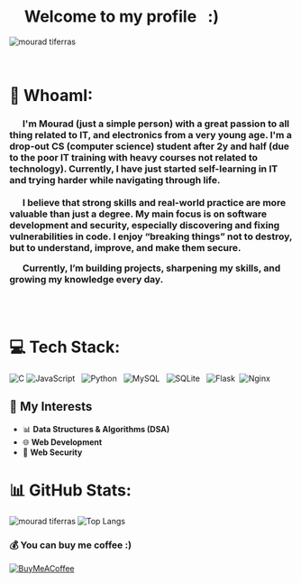 # &nbsp; &nbsp; Welcome to my profile &nbsp; :)  <br>
<p>
   <img align="center" src="https://media.licdn.com/dms/image/v2/D4E16AQGU2S-83Oxdkw/profile-displaybackgroundimage-shrink_350_1400/B4EZk_xPjjIkAY-/0/1757711498119?e=1760572800&v=beta&t=Ld1QyB3P8T37B3yfzD6mDNYyFR9rN8KXV6eXcm2fUHs" alt="mourad tiferras">
   <br>
</p>
<br>

# 💫 WhoamI: 


<h3>
   
   &nbsp;  &nbsp;  &nbsp; I'm Mourad (just a simple person) with a great passion to all thing related to IT, and electronics from a very young age. I'm a drop-out CS (computer science) student after 2y and half <b> (due to the poor IT training with heavy courses not related to technology)</b>. Currently, I have just started self-learning in IT and trying harder while navigating through life.
   <br>
   <br>
   &nbsp;  &nbsp;  &nbsp; I believe that strong skills and real-world practice are more valuable than just a degree. My main focus is on software development and security, especially discovering and fixing vulnerabilities in code. I enjoy “breaking things” not to destroy, but to understand, improve, and make them secure.

&nbsp;  &nbsp;  &nbsp; Currently, I’m building projects, sharpening my skills, and growing my knowledge every day.
   <br>
</h3>

<br>
<br>


# 💻 Tech Stack:
![C](https://img.shields.io/badge/c-%2300599C.svg?style=for-the-badge&logo=c&logoColor=white) ![JavaScript](https://img.shields.io/badge/javascript-%23323330.svg?style=for-the-badge&logo=javascript&logoColor=%23F7DF1E) &nbsp; ![Python](https://img.shields.io/badge/python-3670A0?style=for-the-badge&logo=python&logoColor=ffdd54) &nbsp; ![MySQL](https://img.shields.io/badge/mysql-4479A1.svg?style=for-the-badge&logo=mysql&logoColor=white) &nbsp; ![SQLite](https://img.shields.io/badge/sqlite-%2307405e.svg?style=for-the-badge&logo=sqlite&logoColor=white) &nbsp; ![Flask](https://img.shields.io/badge/flask-%23000.svg?style=for-the-badge&logo=flask&logoColor=white)&nbsp; ![Nginx](https://img.shields.io/badge/nginx-%23009639.svg?style=for-the-badge&logo=nginx&logoColor=white)

## 🚀 My Interests

- 📊 **Data Structures & Algorithms (DSA)**
- 🌐 **Web Development**
- 🔐 **Web Security** 


# 📊 GitHub Stats:
<img align="left" src="https://pbs.twimg.com/media/EQ4qWwHWkAAJdTr.jpg" alt="mourad tiferras">

![Top Langs](https://github-readme-stats.vercel.app/api/top-langs/?username=M0R4D-Tiferras-self-learning-account&hide_progress=true&layout=donut-vertical)


### 💰 You can buy me coffee :)
  [![BuyMeACoffee](https://img.shields.io/badge/Buy%20Me%20a%20Coffee-ffdd00?style=for-the-badge&logo=buy-me-a-coffee&logoColor=black)](https://buymeacoffee.com/ph4nt0m)

